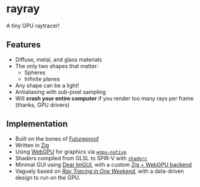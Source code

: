 # rayray
A tiny GPU raytracer!

## Features
- Diffuse, metal, and glass materials
- The only two shapes that matter:
    - Spheres
    - Infinite planes
- Any shape can be a light!
- Antialiasing with sub-pixel sampling
- Will **crash your entire computer** if you render too many rays per frame
  (thanks, GPU drivers)

## Implementation
- Built on the bones of [Futureproof](https://mattkeeter.com/projects/futureproof)
- Written in [Zig](https://ziglang.org)
- Using [WebGPU](https://gpuweb.github.io/gpuweb/) for graphics
  via [`wgpu-native`](https://github.com/gfx-rs/wgpu-native)
- Shaders compiled from GLSL to SPIR-V with [`shaderc`](https://github.com/google/shaderc)
- Minimal GUI using [Dear ImGUI](https://github.com/ocornut/imgui),
  with a custom [Zig + WebGPU backend](https://github.com/mkeeter/rayray/blob/master/src/gui/backend.zig)
- Vaguely based on [_Ray Tracing in One Weekend_](https://raytracing.github.io/books/RayTracingInOneWeekend.html),
  with a data-driven design to run on the GPU.
